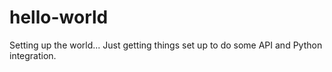 # hello-world
Setting up the world...
Just getting things set up to do some API and Python integration.
